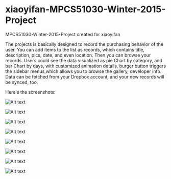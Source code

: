 # xiaoyifan-MPCS51030-Winter-2015-Project
MPCS51030-Winter-2015-Project created for xiaoyifan

The projects is basically designed to record the purchasing behavior of the user. 
You can add items to the list as records, which contains title, description, pics, date, and even location. 
Then you can browse your records. 
Users could see the data visualized as pie Chart by category, and bar Chart by days, with customized animation details. 
burger button triggers the sidebar menus,which allows you to browse the gallery, developer info. 
Data can be fetched from your Dropbox account, and your new records will be synced, too.
  
Here's the screenshots: 

![Alt text](/1.PNG?raw=true "Optional Title")

![Alt text](/2.PNG?raw=true "Optional Title")

![Alt text](/3.PNG?raw=true "Optional Title")

![Alt text](/4.PNG?raw=true "Optional Title")

![Alt text](/5.PNG?raw=true "Optional Title")

![Alt text](/6.PNG?raw=true "Optional Title")

![Alt text](/7.PNG?raw=true "Optional Title")

![Alt text](/8.PNG?raw=false "Optional Title")
